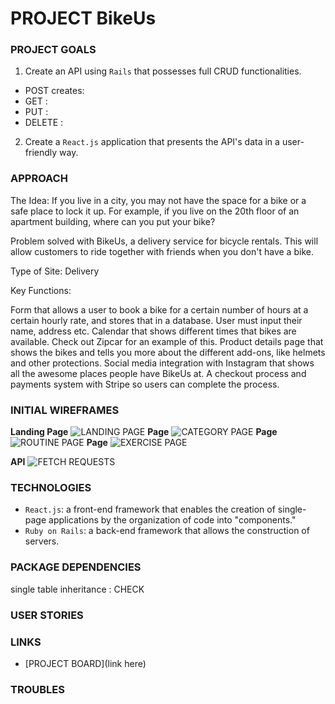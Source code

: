 

# PROJECT BikeUs


### PROJECT GOALS

1. Create an API using `Rails` that possesses full CRUD functionalities.
- POST creates:
- GET :
- PUT :
- DELETE :
2. Create a `React.js` application that presents the API's data in a user-friendly way.

### APPROACH

The Idea:  If you live in a city, you may not have the space for a bike or a safe place to lock it up. For example, if you live on the 20th floor of an apartment building, where can you put your bike?

Problem solved with BikeUs, a delivery service for bicycle rentals. This will allow customers to ride together with friends when you don't have a bike.

Type of Site: Delivery

Key Functions:

   Form that allows a user to book a bike for a certain number of hours at a certain hourly rate, and stores that in a database. User must input their name, address etc.
    Calendar that shows different times that bikes are available. Check out Zipcar for an example of this.
    Product details page that shows the bikes and tells you more about the different add-ons, like helmets and other protections.
    Social media integration with Instagram that shows all the awesome places people have BikeUs at.
    A checkout process and payments system with Stripe so users can complete the process.
### INITIAL WIREFRAMES

**Landing Page**
![LANDING PAGE]()
**Page**
![CATEGORY PAGE]()
**Page**
![ROUTINE PAGE]()
**Page**
![EXERCISE PAGE]()

**API**
![FETCH REQUESTS]()


### TECHNOLOGIES

- `React.js`: a front-end framework that enables the creation of single-page applications by the organization of code into "components."
- `Ruby on Rails`: a back-end framework that allows the construction of servers.


### PACKAGE DEPENDENCIES


single table inheritance : CHECK

### USER STORIES


### LINKS

- [PROJECT BOARD](link here)
### TROUBLES
